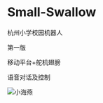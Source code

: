 # Small-Swallow
杭州小学校园机器人

第一版

移动平台+舵机翅膀

语音对话及控制

![小海燕](https://user-images.githubusercontent.com/26005547/57188741-5e265b80-6f36-11e9-82e8-424775b96de8.jpg)
